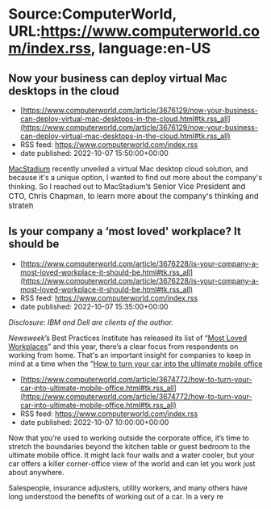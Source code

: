 # Source:ComputerWorld, URL:https://www.computerworld.com/index.rss, language:en-US

## Now your business can deploy virtual Mac desktops in the cloud
 - [https://www.computerworld.com/article/3676129/now-your-business-can-deploy-virtual-mac-desktops-in-the-cloud.html#tk.rss_all](https://www.computerworld.com/article/3676129/now-your-business-can-deploy-virtual-mac-desktops-in-the-cloud.html#tk.rss_all)
 - RSS feed: https://www.computerworld.com/index.rss
 - date published: 2022-10-07 15:50:00+00:00

<article>
	<section class="page">
<p><a href="https://www.computerworld.com/article/3619228/cloud-based-thin-client-macs-become-a-reality.html" rel="noopener" target="_blank">MacStadium</a> recently unveiled a virtual Mac desktop cloud solution, and because it's a unique option, I wanted to find out more about the company's thinking. So I reached out to MacStadium<span style="font-size: 15px;">’s Senior Vice President and CTO, Chris Chapman, to learn more about the company's thinking and strateh

## Is your company a ‘most loved' workplace? It should be
 - [https://www.computerworld.com/article/3676228/is-your-company-a-most-loved-workplace-it-should-be.html#tk.rss_all](https://www.computerworld.com/article/3676228/is-your-company-a-most-loved-workplace-it-should-be.html#tk.rss_all)
 - RSS feed: https://www.computerworld.com/index.rss
 - date published: 2022-10-07 15:35:00+00:00

<article>
	<section class="page">
<p><em>Disclosure: IBM and Dell are clients of the author.</em></p><p><em>Newsweek</em>’s Best Practices Institute has released its list of “<a href="https://www.newsweek.com/rankings/americas-100-most-loved-workplaces-2022" rel="noopener nofollow" target="_blank">Most Loved Workplaces</a>” and this year, there’s a clear focus from respondents on working from home. That's an important insight for companies to keep in mind at a time when the “<a href="https://www

## How to turn your car into the ultimate mobile office
 - [https://www.computerworld.com/article/3674772/how-to-turn-your-car-into-ultimate-mobile-office.html#tk.rss_all](https://www.computerworld.com/article/3674772/how-to-turn-your-car-into-ultimate-mobile-office.html#tk.rss_all)
 - RSS feed: https://www.computerworld.com/index.rss
 - date published: 2022-10-07 10:00:00+00:00

<article>
	<section class="page">
<p>Now that you’re used to working outside the corporate office, it’s time to stretch the boundaries beyond the kitchen table or guest bedroom to the ultimate mobile office. It might lack four walls and a water cooler, but your car offers a killer corner-office view of the world and can let you work just about anywhere.</p><p>Salespeople, insurance adjusters, utility workers, and many others have long understood the benefits of working out of a car. In a very re

